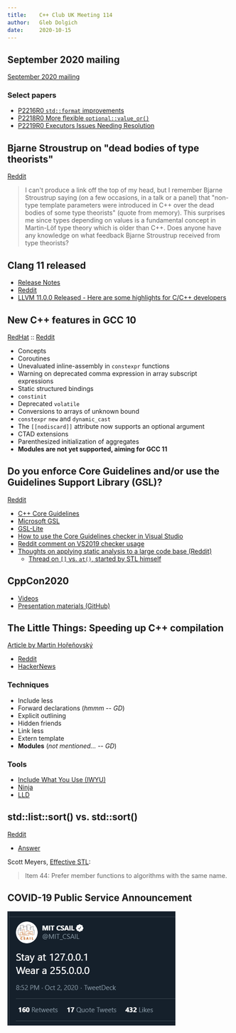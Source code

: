 ```yaml
---
title:    C++ Club UK Meeting 114
author:   Gleb Dolgich
date:     2020-10-15
---
```


## September 2020 mailing

[September 2020 mailing](http://www.open-std.org/jtc1/sc22/wg21/docs/papers/2020/#mailing2020-09)

### Select papers

* [P2216R0 `std::format` improvements](http://www.open-std.org/jtc1/sc22/wg21/docs/papers/2020/p2216r0.html)
* [P2218R0 More flexible `optional::value_or()`](http://www.open-std.org/jtc1/sc22/wg21/docs/papers/2020/p2218r0.pdf)
* [P2219R0 Executors Issues Needing Resolution](http://www.open-std.org/jtc1/sc22/wg21/docs/papers/2020/p2219r0.pdf)

## Bjarne Stroustrup on "dead bodies of type theorists"

[Reddit](https://www.reddit.com/r/cpp/comments/j90thn/bjarne_stroustrup_on_dead_bodies_of_type_theorists/)

> I can't produce a link off the top of my head, but I remember Bjarne Stroustrup saying (on a few occasions, in a talk or a panel) that "non-type template parameters were introduced in C++ over the dead bodies of some type theorists" (quote from memory). This surprises me since types depending on values is a fundamental concept in Martin-Löf type theory which is older than C++. Does anyone have any knowledge on what feedback Bjarne Stroustrup received from type theorists?

## Clang 11 released

* [Release Notes](https://releases.llvm.org/11.0.0/tools/clang/docs/ReleaseNotes.html)
* [Reddit](https://www.reddit.com/r/cpp/comments/j9rq0y/clang_1100_is_out/)
* [LLVM 11.0.0 Released - Here are some highlights for C/C++ developers](https://tobias.hieta.se/llvm11-release)

## New C++ features in GCC 10

[RedHat](https://developers.redhat.com/blog/2020/09/24/new-c-features-in-gcc-10/) :: [Reddit](https://www.reddit.com/r/cpp/comments/iyvgge/new_c_features_in_gcc_10/)

* Concepts
* Coroutines
* Unevaluated inline-assembly in `constexpr` functions
* Warning on deprecated comma expression in array subscript expressions
* Static structured bindings
* `constinit`
* Deprecated `volatile`
* Conversions to arrays of unknown bound
* `constexpr` `new` and `dynamic_cast`
* The `[[nodiscard]]` attribute now supports an optional argument
* CTAD extensions
* Parenthesized initialization of aggregates
* **Modules are not yet supported, aiming for GCC 11**

## Do you enforce Core Guidelines and/or use the Guidelines Support Library (GSL)?

[Reddit](https://www.reddit.com/r/cpp/comments/j3752j/do_you_enforce_core_guidelines_andor_use_the/)

* [C++ Core Guidelines](https://isocpp.github.io/CppCoreGuidelines/CppCoreGuidelines)
* [Microsoft GSL](https://github.com/microsoft/GSL)
* [GSL-Lite](https://github.com/gsl-lite/gsl-lite)
* [How to use the Core Guidelines checker in Visual Studio](https://docs.microsoft.com/en-us/cpp/code-quality/using-the-cpp-core-guidelines-checkers?view=vs-2019)
* [Reddit comment on VS2019 checker usage](https://www.reddit.com/r/cpp/comments/j3752j/do_you_enforce_core_guidelines_andor_use_the/g7c7tsv/)
* [Thoughts on applying static analysis to a large code base (Reddit)](https://www.reddit.com/r/cpp/comments/e2r14c/thoughts_on_applying_static_analysis_to_a_large/)
  * [Thread on `[]` vs. `at()`, started by STL himself](https://www.reddit.com/r/cpp/comments/e2r14c/thoughts_on_applying_static_analysis_to_a_large/f8xdoet/)

## CppCon2020

* [Videos](https://www.youtube.com/playlist?list=PLHTh1InhhwT6VxYHtoWIvOup9gz0p95Qr)
* [Presentation materials (GitHub)](https://github.com/CppCon/CppCon2020)

## The Little Things: Speeding up C++ compilation

[Article by Martin Hořeňovský](https://codingnest.com/the-little-things-speeding-up-c-compilation/)

* [Reddit](https://www.reddit.com/r/cpp/comments/iwkcxp/some_sourcelevel_techniques_for_speeding_up_c/)
* [HackerNews](https://news.ycombinator.com/item?id=24537231)

### Techniques

* Include less
* Forward declarations (_hmmm_ -- _GD_)
* Explicit outlining
* Hidden friends
* Link less
* Extern template
* **Modules** (_not mentioned..._ -- _GD_)

### Tools

* [Include What You Use (IWYU)](https://include-what-you-use.org/)
* [Ninja](https://ninja-build.org)
* [LLD](https://lld.llvm.org)

## std::list::sort() vs. std::sort()

[Reddit](https://www.reddit.com/r/cpp/comments/j3fjh8/stdlistsort_vs_stdsort/)

* [Answer](https://www.reddit.com/r/cpp/comments/j3fjh8/stdlistsort_vs_stdsort/g7bvx7d/)

Scott Meyers, [Effective STL](https://www.aristeia.com/books.html):

> Item 44: Prefer member functions to algorithms with the same name.

## COVID-19 Public Service Announcement

![](img/stayathome_wearamask.png)
